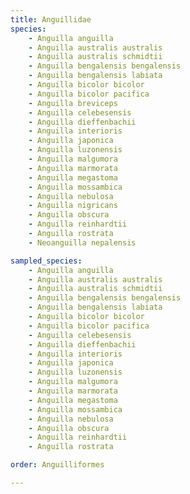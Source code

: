 ```yaml
---
title: Anguillidae
species:
    - Anguilla anguilla
    - Anguilla australis australis
    - Anguilla australis schmidtii
    - Anguilla bengalensis bengalensis
    - Anguilla bengalensis labiata
    - Anguilla bicolor bicolor
    - Anguilla bicolor pacifica
    - Anguilla breviceps
    - Anguilla celebesensis
    - Anguilla dieffenbachii
    - Anguilla interioris
    - Anguilla japonica
    - Anguilla luzonensis
    - Anguilla malgumora
    - Anguilla marmorata
    - Anguilla megastoma
    - Anguilla mossambica
    - Anguilla nebulosa
    - Anguilla nigricans
    - Anguilla obscura
    - Anguilla reinhardtii
    - Anguilla rostrata
    - Neoanguilla nepalensis

sampled_species:
    - Anguilla anguilla
    - Anguilla australis australis
    - Anguilla australis schmidtii
    - Anguilla bengalensis bengalensis
    - Anguilla bengalensis labiata
    - Anguilla bicolor bicolor
    - Anguilla bicolor pacifica
    - Anguilla celebesensis
    - Anguilla dieffenbachii
    - Anguilla interioris
    - Anguilla japonica
    - Anguilla luzonensis
    - Anguilla malgumora
    - Anguilla marmorata
    - Anguilla megastoma
    - Anguilla mossambica
    - Anguilla nebulosa
    - Anguilla obscura
    - Anguilla reinhardtii
    - Anguilla rostrata

order: Anguilliformes

---
```

